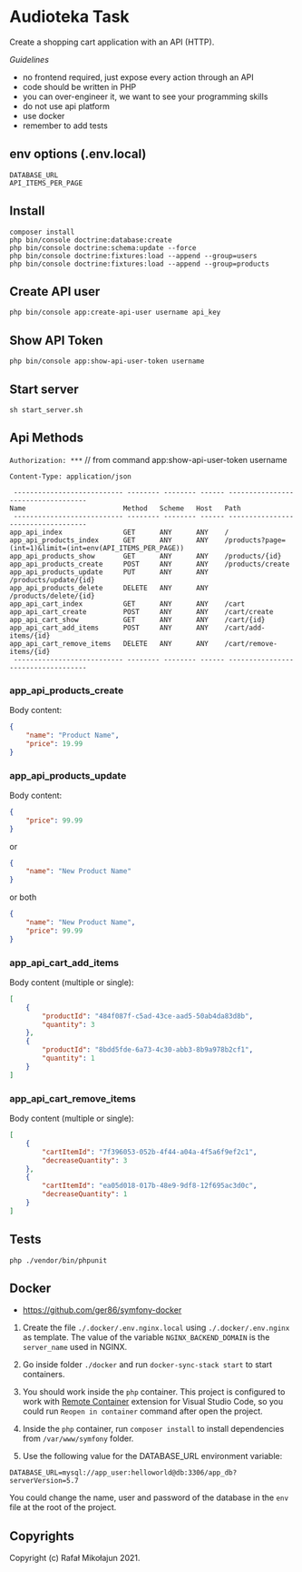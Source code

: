 # Audioteka Task

Create a shopping cart application with an API (HTTP).

*Guidelines*
* no frontend required, just expose every action through an API
* code should be written in PHP
* you can over-engineer it, we want to see your programming skills
* do not use api platform
* use docker
* remember to add tests

## env options (.env.local)

    DATABASE_URL
    API_ITEMS_PER_PAGE

## Install

    composer install
    php bin/console doctrine:database:create
    php bin/console doctrine:schema:update --force
    php bin/console doctrine:fixtures:load --append --group=users
    php bin/console doctrine:fixtures:load --append --group=products

## Create API user

    php bin/console app:create-api-user username api_key

## Show API Token

    php bin/console app:show-api-user-token username

## Start server

    sh start_server.sh

## Api Methods

`Authorization: ***` // from command app:show-api-user-token username

`Content-Type: application/json`

```
 --------------------------- -------- -------- ------ ----------------------------------- 
Name                        Method   Scheme   Host   Path
 --------------------------- -------- -------- ------ -----------------------------------  
app_api_index               GET      ANY      ANY    /                              
app_api_products_index      GET      ANY      ANY    /products?page=(int=1)&limit=(int=env(API_ITEMS_PER_PAGE))              
app_api_products_show       GET      ANY      ANY    /products/{id}                     
app_api_products_create     POST     ANY      ANY    /products/create                   
app_api_products_update     PUT      ANY      ANY    /products/update/{id}              
app_api_products_delete     DELETE   ANY      ANY    /products/delete/{id}              
app_api_cart_index          GET      ANY      ANY    /cart
app_api_cart_create         POST     ANY      ANY    /cart/create                       
app_api_cart_show           GET      ANY      ANY    /cart/{id}                         
app_api_cart_add_items      POST     ANY      ANY    /cart/add-items/{id}               
app_api_cart_remove_items   DELETE   ANY      ANY    /cart/remove-items/{id}
 --------------------------- -------- -------- ------ ----------------------------------- 
```

### app_api_products_create

Body content:

```json
{
    "name": "Product Name",
    "price": 19.99
}
```

### app_api_products_update

Body content:

```json
{
    "price": 99.99
}
```

or

```json
{
    "name": "New Product Name"
}
```

or both


```json
{
    "name": "New Product Name",
    "price": 99.99
}
```

### app_api_cart_add_items

Body content (multiple or single):

```json
[
    {
        "productId": "484f087f-c5ad-43ce-aad5-50ab4da83d8b",
        "quantity": 3
    },
    {
        "productId": "8bdd5fde-6a73-4c30-abb3-8b9a978b2cf1",
        "quantity": 1
    }
]
```

### app_api_cart_remove_items

Body content (multiple or single):

```json
[
    {
        "cartItemId": "7f396053-052b-4f44-a04a-4f5a6f9ef2c1",
        "decreaseQuantity": 3
    },
    {
        "cartItemId": "ea05d018-017b-48e9-9df8-12f695ac3d0c",
        "decreaseQuantity": 1
    }
]
```

## Tests

    php ./vendor/bin/phpunit

## Docker

* https://github.com/ger86/symfony-docker


1. Create the file `./.docker/.env.nginx.local` using `./.docker/.env.nginx` as template. The value of the variable `NGINX_BACKEND_DOMAIN` is the `server_name` used in NGINX.

2. Go inside folder `./docker` and run `docker-sync-stack start` to start containers.

3. You should work inside the `php` container. This project is configured to work with [Remote Container](https://marketplace.visualstudio.com/items?itemName=ms-vscode-remote.remote-containers) extension for Visual Studio Code, so you could run `Reopen in container` command after open the project.

4. Inside the `php` container, run `composer install` to install dependencies from `/var/www/symfony` folder.

5. Use the following value for the DATABASE_URL environment variable:

```
DATABASE_URL=mysql://app_user:helloworld@db:3306/app_db?serverVersion=5.7
```

You could change the name, user and password of the database in the `env` file at the root of the project.

## Copyrights

Copyright (c) Rafał Mikołajun 2021.

